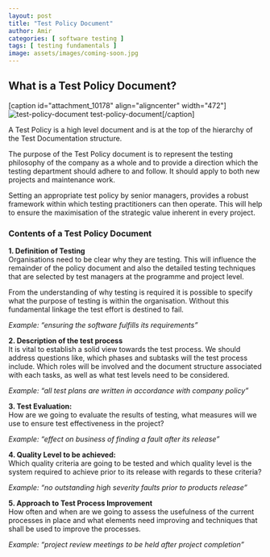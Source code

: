 ```yaml
---
layout: post
title: "Test Policy Document"
author: Amir
categories: [ software testing ]
tags: [ testing fundamentals ]
image: assets/images/coming-soon.jpg
---
```


## **What is a Test Policy Document?**

[caption id="attachment_10178" align="aligncenter" width="472"]![test-policy-document](http://69.164.212.71/wp-content/uploads/2009/03/test-policy-document-e1433250996670.jpg) test-policy-document[/caption]

A Test Policy is a high level document and is at the top of the hierarchy of the Test Documentation structure.

The purpose of the Test Policy document is to represent the testing philosophy of the company as a whole and to provide a direction which the testing department should adhere to and follow. It should apply to both new projects and maintenance work.

Setting an appropriate test policy by senior managers, provides a robust framework within which testing practitioners can then operate. This will help to ensure the maximisation of the strategic value inherent in every project.

### **Contents of a Test Policy Document**

**1\. Definition of Testing**  
Organisations need to be clear why they are testing. This will influence the remainder of the policy document and also the detailed testing techniques that are selected by test managers at the programme and project level.

From the understanding of why testing is required it is possible to specify what the purpose of testing is within the organisation. Without this fundamental linkage the test effort is destined to fail.

_Example: “ensuring the software fulfills its requirements”_

**2\. Description of the test process**  
It is vital to establish a solid view towards the test process. We should address questions like, which phases and subtasks will the test process include. Which roles will be involved and the document structure associated with each tasks, as well as what test levels need to be considered.

_Example: “all test plans are written in accordance with company policy”_

**3\. Test Evaluation:**  
How are we going to evaluate the results of testing, what measures will we use to ensure test effectiveness in the project?

_Example: “effect on business of finding a fault after its release”_

**4\. Quality Level to be achieved:**  
Which quality criteria are going to be tested and which quality level is the system required to achieve prior to its release with regards to these criteria?

_Example: “no outstanding high severity faults prior to products release”_

**5\. Approach to Test Process Improvement**  
How often and when are we going to assess the usefulness of the current processes in place and what elements need improving and techniques that shall be used to improve the processes.

_Example: “project review meetings to be held after project completion”_